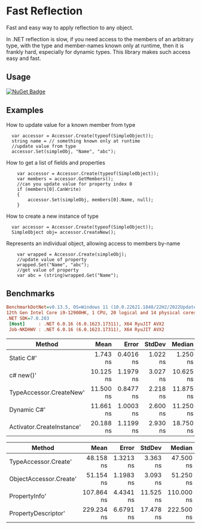 # Fast Reflection
Fast and easy way to apply reflection to any object.

In .NET reflection is slow, if you need access to the members of an arbitrary type, with the type and member-names known only at runtime, then it is frankly hard, especially for dynamic types. This library makes such access easy and fast.

## Usage
[![NuGet Badge](https://buildstats.info/nuget/FastReflection.NET)](https://www.nuget.org/packages/FastReflection.NET/)

## Examples
How to update value for a known member from type
````
  var accessor = Accessor.Create(typeof(SimpleObject));
  string name = // something known only at runtime
  //update value from type
  accessor.Set(simpleObj, "Name", "abc");
````

How to get a list of fields and properties
````
    var accessor = Accessor.Create(typeof(SimpleObject));
    var members = accessor.GetMembers();
    //can you update value for property index 0
    if (members[0].CanWrite)
    {
        accessor.Set(simpleObj, members[0].Name, null);
    }
````

How to create a new instance of type
````
  var accessor = Accessor.Create(typeof(SimpleObject));
  SimpleObject obj= accessor.CreateNew();
````

Represents an individual object, allowing access to members by-name
````
    var wrapped = Accessor.Create(simpleObj);
    //update value of property
    wrapped.Set("Name", "abc");
    //get value of property
    var abc = (string)wrapped.Get("Name");
````


 ## Benchmarks
 ``` ini
BenchmarkDotNet=v0.13.5, OS=Windows 11 (10.0.22621.1848/22H2/2022Update/SunValley2)
12th Gen Intel Core i9-12900HK, 1 CPU, 20 logical and 14 physical cores
.NET SDK=7.0.203
  [Host]     : .NET 6.0.16 (6.0.1623.17311), X64 RyuJIT AVX2
  Job-NKDHWV : .NET 6.0.16 (6.0.1623.17311), X64 RyuJIT AVX2
```

|                        Method |       Mean |     Error |    StdDev |     Median |     Rank |
|------------------------------ |-----------:|----------:|----------:|-----------:|---------:|
|                    Static C#' |   1.743 ns | 0.4016 ns |  1.022 ns |   1.250 ns |        * |
|                     c# new()' |  10.125 ns | 1.1979 ns |  3.027 ns |  10.625 ns |       ** |
|       TypeAccessor.CreateNew' |  11.500 ns | 0.8477 ns |  2.218 ns |  11.875 ns |      *** |
|                   Dynamic C#' |  11.661 ns | 1.0003 ns |  2.600 ns |  11.250 ns |      *** |
|     Activator.CreateInstance' |  20.188 ns | 1.1199 ns |  2.930 ns |  18.750 ns |     **** |

|                        Method |       Mean |     Error |    StdDev |     Median |     Rank |
|------------------------------ |-----------:|----------:|----------:|-----------:|---------:|
|          TypeAccessor.Create' |  48.158 ns | 1.3213 ns |  3.363 ns |  47.500 ns |        * |
|        ObjectAccessor.Create' |  51.154 ns | 1.1983 ns |  3.093 ns |  51.250 ns |       ** |
|                 PropertyInfo' | 107.864 ns | 4.4341 ns | 11.525 ns | 110.000 ns |      *** |
|           PropertyDescriptor' | 229.234 ns | 6.6791 ns | 17.478 ns | 222.500 ns |     **** |




